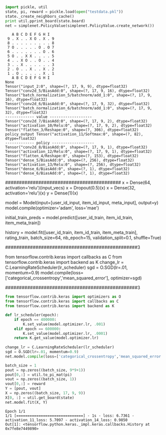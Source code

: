 
```python
import pickle, util
state, pi, reward = pickle.load(open("testdata.pkl"))
state._create_neighbors_cache()
print util.pprint_board(state.board)
net = simplenet.PolicyValue(simplenet.PolicyValue.create_network())
```

```text
   A B C D E F G H I 
 9 . X . . X O . X . 9
 8 . . . . . . . . . 8
 7 O . . . . . O . O 7
 6 . . . . . . . O . 6
 5 O . . X X . . . . 5
 4 . . X O . . O . . 4
 3 . . X . . . . . . 3
 2 . O . . X . . X . 2
 1 . O . . . . . X . 1
   A B C D E F G H I 
None
Tensor("input_2:0", shape=(?, 17, 9, 9), dtype=float32)
Tensor("conv2d_5/BiasAdd:0", shape=(?, 17, 9, 16), dtype=float32)
Tensor("batch_normalization_5/batchnorm/add_1:0", shape=(?, 17, 9, 16), dtype=float32)
Tensor("conv2d_6/BiasAdd:0", shape=(?, 17, 9, 32), dtype=float32)
Tensor("batch_normalization_6/batchnorm/add_1:0", shape=(?, 17, 9, 32), dtype=float32)
------------- value -------------------
Tensor("conv2d_7/BiasAdd:0", shape=(?, 17, 9, 2), dtype=float32)
Tensor("activation_10/Relu:0", shape=(?, 17, 9, 2), dtype=float32)
Tensor("flatten_3/Reshape:0", shape=(?, 306), dtype=float32)
policy_output Tensor("activation_11/Softmax:0", shape=(?, 82), dtype=float32)
------------- policy -------------------
Tensor("conv2d_8/BiasAdd:0", shape=(?, 17, 9, 1), dtype=float32)
Tensor("activation_12/Relu:0", shape=(?, 17, 9, 1), dtype=float32)
Tensor("flatten_4/Reshape:0", shape=(?, 153), dtype=float32)
Tensor("dense_5/BiasAdd:0", shape=(?, 256), dtype=float32)
Tensor("activation_13/Relu:0", shape=(?, 256), dtype=float32)
Tensor("dense_6/BiasAdd:0", shape=(?, 1), dtype=float32)
Tensor("dense_6/BiasAdd:0", shape=(?, 1), dtype=float32)
```

##########################################
x = Dense(64, activation='relu')(input_vecs)
x = Dropout(0.5)(x)
x = Dense(32, activation='relu')(x)
y = Dense(1)(x)

model = Model(input=[user_id_input, item_id_input, meta_input], output=y)
model.compile(optimizer='adam', loss='mae')

initial_train_preds = model.predict([user_id_train, item_id_train, item_meta_train])

history = model.fit([user_id_train, item_id_train, item_meta_train], rating_train,
                    batch_size=64, nb_epoch=15, validation_split=0.1,
                    shuffle=True)

################################################3

from tensorflow.contrib.keras import callbacks as C
from tensorflow.contrib.keras import backend as K
change_lr = C.LearningRateScheduler(lr_scheduler)
sgd = O.SGD(lr=.01, momentum=0.9)
model.compile(loss=['categorical_crossentropy','mean_squared_error'], optimizer=sgd)

################################################3





```python
from tensorflow.contrib.keras import optimizers as O
from tensorflow.contrib.keras import callbacks as C
from tensorflow.contrib.keras import backend as K

def lr_scheduler(epoch):
    if epoch == 400000:
        K.set_value(model.optimizer.lr, .001)
    elif epoch == 600000:
        K.set_value(model.optimizer.lr, .0001)
    return K.get_value(model.optimizer.lr)
	
change_lr = C.LearningRateScheduler(lr_scheduler)
sgd = O.SGD(lr=.01, momentum=0.9)
net.model.compile(loss=['categorical_crossentropy','mean_squared_error'], optimizer=sgd)
```


```python
batch_size = 1
pout = np.zeros((batch_size, 9*9+1))
pout[0,:] = util.to_pi_mat(pi)
vout = np.zeros((batch_size, 1))
vout[0,:] = reward
Y = [pout, vout]
X = np.zeros((batch_size, 17, 9, 9))
X[0, :] = util.get_board(state)
net.model.fit(X, Y)
```

```text
Epoch 1/1
1/1 [==============================] - 1s - loss: 6.7361 - activation_11_loss: 5.7097 - activation_14_loss: 0.9850
Out[1]: <tensorflow.python.keras._impl.keras.callbacks.History at 0x7fe8e7449890>
```







